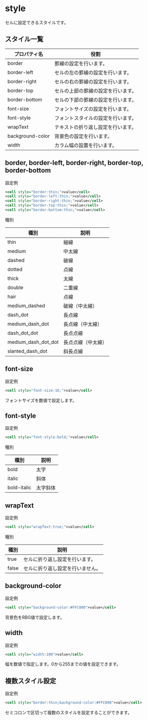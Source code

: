 # style

セルに設定できるスタイルです。

## スタイル一覧

| プロパティ名 | 役割 |
| --- | --- |
| border | 罫線の設定を行います。 |
| border-left | セルの左の罫線の設定を行います。 |
| border-right | セルの右の罫線の設定を行います。 |
| border-top | セルの上部の罫線の設定を行います。 |
| border-bottom | セルの下部の罫線の設定を行います。 |
| font-size | フォントサイズの設定を行います。|
| font-style | フォントスタイルの設定を行います。 |
| wrapText | テキストの折り返し設定を行います。 |
| background-color | 背景色の設定を行います。 |
| width | カラム幅の設置を行います。 |

## border, border-left, border-right, border-top, border-bottom

設定例

```xml
<cell style="border:thin;">value</cell>
<cell style="border-left:thin;">value</cell>
<cell style="border-right:thin;">value</cell>
<cell style="border-top:thin;">value</cell>
<cell style="border-bottom:thin;">value</cell>
```

種別

| 種別 | 説明 |
| --- | --- |
| thin | 細線 |
| medium | 中太線 |
| dashed | 破線 |
| dotted | 点線 |
| thick | 太線 |
| double | 二重線 |
| hair | 点線 |
| medium_dashed | 破線（中太線） |
| dash_dot | 長点線 |
| medium_dash_dot | 長点線（中太線） |
| dash_dot_dot | 長点点線 |
| medium_dash_dot_dot | 長点点線（中太線） |
| slanted_dash_dot | 斜長点線 |

## font-size

設定例

```xml
<cell style="font-size:16;">value</cell>
```

フォントサイズを数値で設定します。

## font-style

設定例

```xml
<cell style="font-style:bold;">value</cell>
```

種別

| 種別 | 説明 |
| --- | --- |
| bold | 太字 |
| italic | 斜体 |
| bold-italic | 太字斜体 |

## wrapText

設定例

```xml
<cell style="wrapText:true;">value</cell>
```

種別

| 種別 | 説明 |
| --- | --- |
| true | セルに折り返し設定を行います。 |
| false | セルに折り返し設定を行いません。 |

## background-color

設定例

```xml
<cell style="background-color:#FFC000">value</cell>
```

背景色をRBG値で設定します。

## width

設定例

```xml
<cell style="width:100">value</cell>
```

幅を数値で指定します。0から255までの値を設定できます。

## 複数スタイル設定

設定例

```xml
<cell style="border:thin;background-color:#FFC000">value</cell>
```

セミコロンで区切って複数のスタイルを設定することができます。
